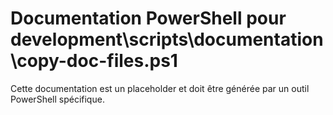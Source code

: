 # Documentation PowerShell pour development\scripts\documentation\copy-doc-files.ps1

Cette documentation est un placeholder et doit être générée par un outil PowerShell spécifique.
